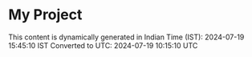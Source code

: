 # My Project

This content is dynamically generated in Indian Time (IST): 2024-07-19 15:45:10 IST
Converted to UTC: 2024-07-19 10:15:10 UTC
